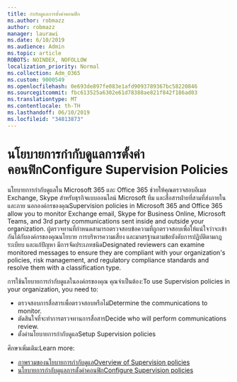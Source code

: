 ```yaml
---
title: กำกับดูแลการตั้งค่าคอนฟิก
ms.author: robmazz
author: robmazz
manager: laurawi
ms.date: 6/10/2019
ms.audience: Admin
ms.topic: article
ROBOTS: NOINDEX, NOFOLLOW
localization_priority: Normal
ms.collection: Adm_O365
ms.custom: 9000549
ms.openlocfilehash: 0e693de897fe083e1afd9093789367bc58220846
ms.sourcegitcommit: fbc613525a6302e61d78388ae821f842f186ad03
ms.translationtype: MT
ms.contentlocale: th-TH
ms.lasthandoff: 06/10/2019
ms.locfileid: "34813873"
---
```

# <a name="configure-supervision-policies"></a><span data-ttu-id="cb84c-102">นโยบายการกำกับดูแลการตั้งค่าคอนฟิก</span><span class="sxs-lookup"><span data-stu-id="cb84c-102">Configure Supervision Policies</span></span>

<span data-ttu-id="cb84c-103">นโยบายการกำกับดูแลใน Microsoft 365 และ Office 365 ช่วยให้คุณตรวจสอบอีเมล Exchange, Skype สำหรับธุรกิจแบบออนไลน์ Microsoft ทีม และสื่อสารฝ่ายที่สามที่ส่งภายใน และภาย นอกองค์กรของคุณ</span><span class="sxs-lookup"><span data-stu-id="cb84c-103">Supervision policies in Microsoft 365 and Office 365 allow you to monitor Exchange email, Skype for Business Online, Microsoft Teams, and 3rd party communications sent inside and outside your organization.</span></span> <span data-ttu-id="cb84c-104">ผู้ตรวจทานที่กำหนดสามารถตรวจสอบข้อความที่ถูกตรวจสอบเพื่อให้แน่ใจว่าจะเข้ากันได้กับองค์กรของคุณนโยบาย การบริหารความเสี่ยง และมาตรฐานตามข้อบังคับการปฏิบัติตามกฎระเบียบ และแก้ปัญหา มีการจัดประเภทชนิด</span><span class="sxs-lookup"><span data-stu-id="cb84c-104">Designated reviewers can examine monitored messages to ensure they are compliant with your organization's policies, risk management, and regulatory compliance standards and resolve them with a classification type.</span></span>

<span data-ttu-id="cb84c-105">การใช้นโยบายการกำกับดูแลในองค์กรของคุณ คุณจำเป็นต้อง:</span><span class="sxs-lookup"><span data-stu-id="cb84c-105">To use Supervision policies in your organization, you need to:</span></span>

- <span data-ttu-id="cb84c-106">ตรวจสอบการสื่อสารเพื่อตรวจสอบหรือไม่</span><span class="sxs-lookup"><span data-stu-id="cb84c-106">Determine the communications to monitor.</span></span>
- <span data-ttu-id="cb84c-107">ตัดสินใจที่จะทำการตรวจทานการสื่อสาร</span><span class="sxs-lookup"><span data-stu-id="cb84c-107">Decide who will perform communications review.</span></span>
- <span data-ttu-id="cb84c-108">ตั้งค่านโยบายการกำกับดูแล</span><span class="sxs-lookup"><span data-stu-id="cb84c-108">Setup Supervision policies</span></span>

<span data-ttu-id="cb84c-109">ศึกษาเพิ่มเติม:</span><span class="sxs-lookup"><span data-stu-id="cb84c-109">Learn more:</span></span>

- [<span data-ttu-id="cb84c-110">ภาพรวมของนโยบายการกำกับดูแล</span><span class="sxs-lookup"><span data-stu-id="cb84c-110">Overview of Supervision policies</span></span>](https://docs.microsoft.com/office365/securitycompliance/supervision-policies)
- [<span data-ttu-id="cb84c-111">นโยบายการกำกับดูแลการตั้งค่าคอนฟิก</span><span class="sxs-lookup"><span data-stu-id="cb84c-111">Configure Supervision policies</span></span>](https://docs.microsoft.com/office365/securitycompliance/configure-supervision-policies)
